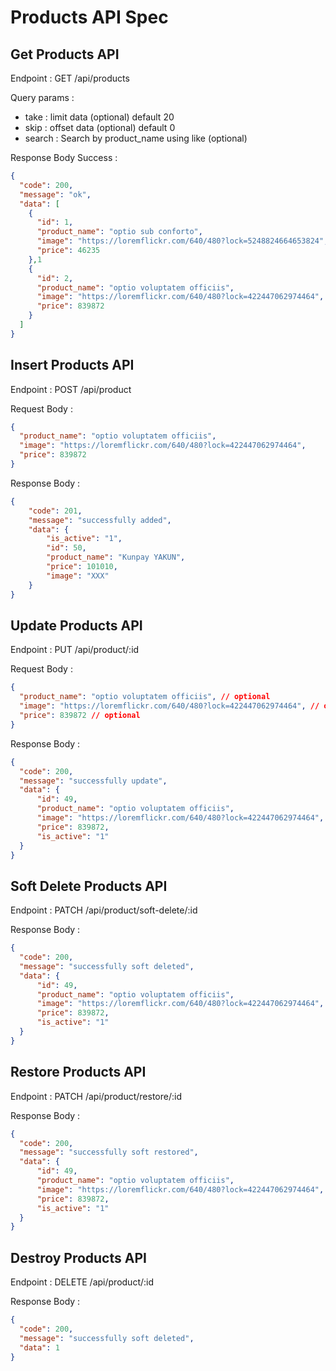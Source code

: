 # Products API Spec

## Get Products API

Endpoint : GET /api/products

Query params :

- take : limit data (optional) default 20
- skip : offset data (optional) default 0
- search : Search by product_name using like (optional)

Response Body Success :

```json
{
  "code": 200,
  "message": "ok",
  "data": [
    {
      "id": 1,
      "product_name": "optio sub conforto",
      "image": "https://loremflickr.com/640/480?lock=5248824664653824",
      "price": 46235
    },1
    {
      "id": 2,
      "product_name": "optio voluptatem officiis",
      "image": "https://loremflickr.com/640/480?lock=422447062974464",
      "price": 839872
    }
  ]
}
```

## Insert Products API

Endpoint : POST /api/product

Request Body : 
```json
{
  "product_name": "optio voluptatem officiis",
  "image": "https://loremflickr.com/640/480?lock=422447062974464",
  "price": 839872
}
```

Response Body : 
```json
{
    "code": 201,
    "message": "successfully added",
    "data": {
        "is_active": "1",
        "id": 50,
        "product_name": "Kunpay YAKUN",
        "price": 101010,
        "image": "XXX"
    }
}
```

## Update Products API
Endpoint : PUT /api/product/:id

Request Body : 
```json
{
  "product_name": "optio voluptatem officiis", // optional
  "image": "https://loremflickr.com/640/480?lock=422447062974464", // optional
  "price": 839872 // optional
}
```

Response Body : 
```json
{
  "code": 200,
  "message": "successfully update",
  "data": {
      "id": 49,
      "product_name": "optio voluptatem officiis",
      "image": "https://loremflickr.com/640/480?lock=422447062974464",
      "price": 839872,
      "is_active": "1"
  }
}
```


## Soft Delete Products API
Endpoint : PATCH /api/product/soft-delete/:id

Response Body : 
```json
{
  "code": 200,
  "message": "successfully soft deleted",
  "data": {
      "id": 49,
      "product_name": "optio voluptatem officiis",
      "image": "https://loremflickr.com/640/480?lock=422447062974464",
      "price": 839872,
      "is_active": "1"
  }
}
```

## Restore Products API
Endpoint : PATCH /api/product/restore/:id

Response Body : 
```json
{
  "code": 200,
  "message": "successfully soft restored",
  "data": {
      "id": 49,
      "product_name": "optio voluptatem officiis",
      "image": "https://loremflickr.com/640/480?lock=422447062974464",
      "price": 839872,
      "is_active": "1"
  }
}
```


## Destroy Products API
Endpoint : DELETE /api/product/:id

Response Body : 
```json
{
  "code": 200,
  "message": "successfully soft deleted",
  "data": 1
}
```

